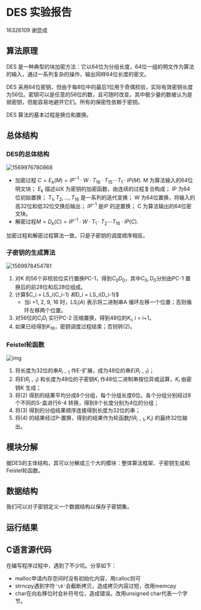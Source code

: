 # DES 实验报告

16326109 谢昆成

## 算法原理

DES 是一种典型的块加密方法：它以64位为分组长度，64位一组的明文作为算法的输入，通过一系列复杂的操作，输出同样64位长度的密文。

DES 采用64位密钥，但由于每8位中的最后1位用于奇偶校验，实际有效密钥长度为56位。密钥可以是任意的56位的数，且可随时改变。其中极少量的数被认为是弱密钥，但能容易地避开它们。所有的保密性依赖于密钥。

DES 算法的基本过程是换位和置换。

## 总体结构

### DES的总体结构

![1569976780868](C:\Users\xiekch\AppData\Roaming\Typora\typora-user-images\1569976780868.png)

- 加密过程 $C = E_k(M) = IP^{-1} · W · T_{16} · T_{15} \cdots T_1 · IP(M)$.
  M 为算法输入的64位明文块；
  $E_k$ 描述以K 为密钥的加密函数，由连续的过程复合构成；
  IP 为64位初始置换；
  $T_1, T_2 , …, T_{16}$ 是一系列的迭代变换；
  W 为64位置换，将输入的高32位和低32位交换后输出；
  $IP^{-1}$ 是IP 的逆置换；
  C 为算法输出的64位密文块。
- 解密过程$M = D_k(C) = IP^{-1} · W · T_1 · T_2 \cdots T_{16} · IP (C)$.

加密过程和解密过程算法一致，只是子密钥的调度顺序相反。

### 子密钥的生成算法

![1569978454781](C:\Users\xiekch\AppData\Roaming\Typora\typora-user-images\1569978454781.png)

1. 对K 的56个非校验位实行置换PC-1，得到$C_0D_0$，其中$C_0 ,D_0$分别由PC-1 置换后的前28位和后28位组成。
2. 计算$C_i = LS_i(C_i-1) $和$D_i = LS_i(D_i-1)$
   - 当i =1, 2, 9, 16 时，$LS_i (A)$ 表示将二进制串A 循环左移一个位置；否则循环左移两个位置。
3. 对56位的$C_iD_i$ 实行PC-2 压缩置换，得到48位的$K_i$, i = i+1。
4. 如果已经得到$K_{16}$，密钥调度过程结束；否则转(2)。

### Feistel轮函数

![img](https://gss3.bdstatic.com/-Po3dSag_xI4khGkpoWK1HF6hhy/baike/c0%3Dbaike92%2C5%2C5%2C92%2C30/sign=5a42444fb21bb0519b29bb7a5713b1d1/5882b2b7d0a20cf4c298b6b277094b36acaf9957.jpg)

1. 将长度为32位的串$R_{i-1}$ 作E-扩展，成为48位的串$E(R_{i-1})$；
2. 将$E(R_{i-1})$ 和长度为48位的子密钥$K_i$ 作48位二进制串按位异或运算，$K_i$ 由密钥K 生成；
3. 将(2) 得到的结果平均分成8个分组，每个分组长度6位。各个分组分别经过8个不同的S-盒进行6-4 转换，得到8个长度分别为4位的分组；
4. 将(3) 得到的分组结果顺序连接得到长度为32位的串；
5. 将(4) 的结果经过P-置换，得到的结果作为轮函数$f(R_{i-1}, K_i)$ 的最终32位输出。



## 模块分解

据DES的主体结构，其可以分解成三个大的模块：整体算法框架、子密钥生成和Feistel轮函数。



## 数据结构

我们可以对子密钥定义一个数据结构以保存子密钥集。



## 运行结果



## C语言源代码

在编写程序过程中，遇到了不少坑。分享如下：

- malloc申请内存空间时没有初始化内容，用calloc则可
- strncpy遇到字符`'\0'`会截断拷贝，造成拷贝内容过短，改用memcpy
- char在向右移位时会补符号位，造成错误。改用unsigned char代表一个字节。